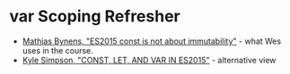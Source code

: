 # var Scoping Refresher

* [Mathias Bynens, "ES2015 const is not about immutability"](https://mathiasbynens.be/notes/es6-const) - what Wes uses in the course.
* [Kyle Simpson, "CONST, LET, AND VAR IN ES2015"](https://www.superawesomegood.com/2016/04/06/const-let-and-var/) - alternative view
